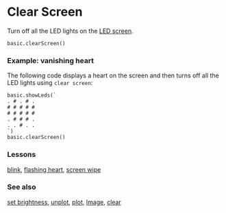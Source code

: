 # Clear Screen

Turn off all the LED lights on the [LED screen](/microbit/device/screen).

```sig
basic.clearScreen()
```

### Example: vanishing heart

The following code displays a heart on the screen and then turns off all the LED lights using `clear screen`:

```blocks
basic.showLeds(`
. # . # . 
# # # # # 
# # # # # 
. # # # . 
. . # . . 
`)
basic.clearScreen()
```

### Lessons

[blink](/microbit/lessons/blink), [flashing heart](/microbit/lessons/flashing-heart), [screen wipe](/microbit/lessons/screen-wipe)

### See also

[set brightness](/microbit/reference/led/set-brightness), [unplot](/microbit/reference/led/unplot), [plot](/microbit/reference/led/plot), [Image](/microbit/reference/image/image), [clear](/microbit/reference/basic/clear-screen)


